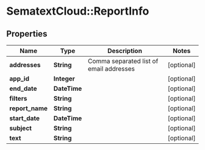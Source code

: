 # SematextCloud::ReportInfo

## Properties
Name | Type | Description | Notes
------------ | ------------- | ------------- | -------------
**addresses** | **String** | Comma separated list of email addresses | [optional]
**app_id** | **Integer** |  | [optional]
**end_date** | **DateTime** |  | [optional]
**filters** | **String** |  | [optional]
**report_name** | **String** |  | [optional]
**start_date** | **DateTime** |  | [optional]
**subject** | **String** |  | [optional]
**text** | **String** |  | [optional]
